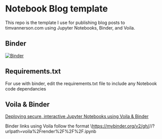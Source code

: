 # Notebook Blog template

This repo is the template I use for publishing blog posts to timvannerson.com using Jupyter Notebooks, Binder, and Voila.

## Binder
[![Binder](https://mybinder.org/badge_logo.svg)](https://mybinder.org/v2/gh/TimVannerson/test-notebook-blog/HEAD?urlpath=voila%2Frender%2Findex.ipynb)

## Requirements.txt
For use with binder, edit the requirements.txt file to include any Notebook code dependancies 

## Voila & Binder
[Deploying secure, interactive Jupyter Notebooks using Voila & Binder](https://voila.readthedocs.io/en/stable/deploy.html)

Binder links using Voila follow the format \https://mybinder.org/v2/gh/<GitHubUsername>/<repo-name>/<Git ref>?urlpath=voila%2Frender%2F<path>%2F<to>%2F<notebook>.ipynb
